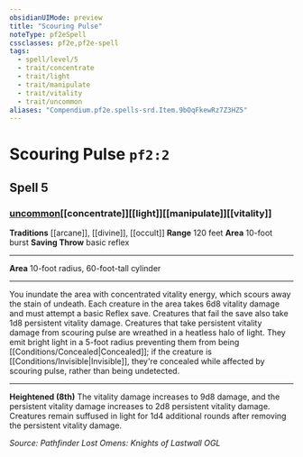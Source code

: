 ```yaml
---
obsidianUIMode: preview
title: "Scouring Pulse"
noteType: pf2eSpell
cssclasses: pf2e,pf2e-spell
tags:
  - spell/level/5
  - trait/concentrate
  - trait/light
  - trait/manipulate
  - trait/vitality
  - trait/uncommon
aliases: "Compendium.pf2e.spells-srd.Item.9bOqFkewRz7Z3HZ5" 
---
```

# Scouring Pulse  `pf2:2`  
## Spell 5
### [uncommon](uncommon "Uncommon Rarity Trait")[[concentrate]][[light]][[manipulate]][[vitality]]
**Traditions** [[arcane]], [[divine]], [[occult]]
**Range** 120 feet
**Area** 10-foot burst
**Saving Throw** basic reflex
* * * 
**Area** 10-foot radius, 60-foot-tall cylinder

* * *

You inundate the area with concentrated vitality energy, which scours away the stain of undeath. Each creature in the area takes 6d8 vitality damage and must attempt a basic Reflex save. Creatures that fail the save also take 1d8 persistent vitality damage. Creatures that take persistent vitality damage from scouring pulse are wreathed in a heatless halo of light. They emit bright light in a 5-foot radius preventing them from being [[Conditions/Concealed|Concealed]]; if the creature is [[Conditions/Invisible|Invisible]], they're concealed while affected by scouring pulse, rather than being undetected.

* * *

**Heightened (8th)** The vitality damage increases to 9d8 damage, and the persistent vitality damage increases to 2d8 persistent vitality damage. Creatures remain suffused in light for 1d4 additional rounds after removing the persistent vitality damage.

*Source: Pathfinder Lost Omens: Knights of Lastwall*
*OGL*